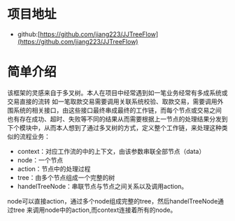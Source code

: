 # 项目地址
- github:[https://github.com/jiang223/JJTreeFlow](https://github.com/jiang223/JJTreeFlow)   

# 简单介绍
该框架的灵感来自于多叉树。本人在项目中经常遇到如一笔业务经常有多成系统或交易直接的流转
如一笔取款交易需要调用关联系统校验、取款交易，需要调用外围系统的相关接口，由这些接口最终串成最终的工作链，而每个节点或交易之间
也有存在成功、超时、失败等不同的结果从而需要根据上一节点的处理结果分发到下个模块中，从而本人想到了通过多叉树的方式，定义整个工作链，来处理这种类似的流程业务：

- context：对应工作流的中的上下文，由该参数串联全部节点（data）
- node：一个节点
- action：节点中的处理过程
- tree：由多个节点组成一个完整的树 
- handelTreeNode：串联节点与节点之间关系以及调用action。

node可以直接action，通过多个node组成完整的tree，然后handelTreeNode通过tree
来调用node中的action,而context连接着所有的node。